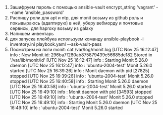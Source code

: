 1. Зашифруем пароль с помощью ansible-vault encrypt_string 'vagrant' --name 'ansible_password'
2. Распишу роли для apt и ntp, для monit возьму из github роль и покывыраюсь (адаптирую) в ней, уберу вебморду и почтовые сервисы, для haproxy возьму из galaxy
3. Напишем инвентарь
4. для запуска плейбука используем команду ansible-playbook -i inventory.ini playbook.yaml --ask-vault-pass
5. Посмотрим на логи monit:
cat /var/log/monit.log
[UTC Nov 25 16:12:47] info     :  New Monit id: 296ba7f280ab875879439c56685de182
 Stored in '/var/lib/monit/id'
[UTC Nov 25 16:12:47] info     : Starting Monit 5.26.0 daemon
[UTC Nov 25 16:12:47] info     : 'ubuntu-2004-test' Monit 5.26.0 started
[UTC Nov 25 16:39:26] info     : Monit daemon with pid [27825] stopped
[UTC Nov 25 16:39:26] info     : 'ubuntu-2004-test' Monit 5.26.0 stopped
[UTC Nov 25 16:40:58] info     : Starting Monit 5.26.0 daemon
[UTC Nov 25 16:40:58] info     : 'ubuntu-2004-test' Monit 5.26.0 started
[UTC Nov 25 16:49:10] info     : Monit daemon with pid [34593] stopped
[UTC Nov 25 16:49:10] info     : 'ubuntu-2004-test' Monit 5.26.0 stopped
[UTC Nov 25 16:49:10] info     : Starting Monit 5.26.0 daemon
[UTC Nov 25 16:49:10] info     : 'ubuntu-2004-test' Monit 5.26.0 started

